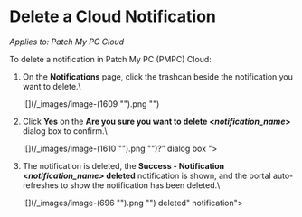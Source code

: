 # Delete a Cloud Notification

_Applies to: Patch My PC Cloud_

To delete a notification in Patch My PC (PMPC) Cloud:

1.  On the **Notifications** page, click the trashcan beside the notification you want to delete.\\

    !\[]\(/\_images/image-(1609 "").png "")
2.  Click **Yes** on the **Are you sure you want to delete <**_**notification\_name**_**>** dialog box to confirm.\\

    !\[]\(/\_images/image-(1610 "").png "")?” dialog box ">
3.  The notification is deleted, the **Success - Notification <**_**notification\_name>**_**&#x20;deleted** notification is shown, and the portal auto-refreshes to show the notification has been deleted.\\

    !\[]\(/\_images/image-(696 "").png "") deleted" notification">
